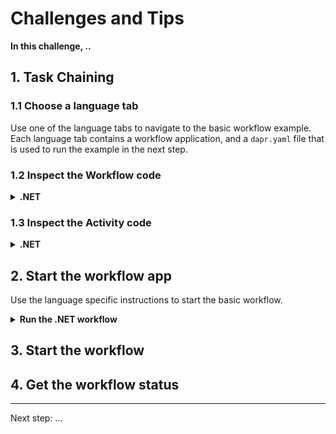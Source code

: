 # Challenges and Tips

**In this challenge, ..**

## 1. Task Chaining

### 1.1 Choose a language tab

Use one of the language tabs to navigate to the basic workflow example. Each language tab contains a workflow application, and a `dapr.yaml` file that is used to run the example in the next step.

### 1.2 Inspect the Workflow code

<details>
   <summary><b>.NET</b></summary>

Open the `BasicWorkflow.cs` file located in the `Basic` folder. This file contains the workflow code.



</details>

### 1.3 Inspect the Activity code

<details>
   <summary><b>.NET</b></summary>

Open the `Activity1.cs` file located in the `Basic/Activities` folder. This file contains the code for Activity1.


</details>

## 2. Start the workflow app

Use the language specific instructions to start the basic workflow.

<details>
   <summary><b>Run the .NET workflow</b></summary>

	Install the dependencies:

```bash
dotnet restore TaskChaining
```

Run the applications using the Dapr CLI:

```bash
dapr run -f .
```
</details>

## 3. Start the workflow

## 4. Get the workflow status

---

Next step: ...
